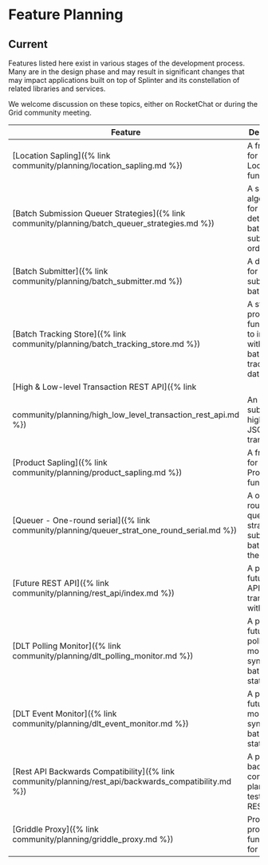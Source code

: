 # Feature Planning
<!--
  Copyright 2018-2021 Cargill Incorporated
  Licensed under Creative Commons Attribution 4.0 International License
  https://creativecommons.org/licenses/by/4.0/
-->

## Current

Features listed here exist in various stages of the development process.  Many
are in the design phase and may result in significant changes that may impact
applications built on top of Splinter and its constellation of related libraries
and services.

We welcome discussion on these topics, either on RocketChat or during the Grid
community meeting.

| Feature | Description |
| ------- | ----------- |
| [Location Sapling]({% link community/planning/location_sapling.md %}) | A front-end for Grid Location functionality |
| [Batch Submission Queuer Strategies]({% link community/planning/batch_queuer_strategies.md %}) | A set of algorithms for determining batch submission order |
| [Batch Submitter]({% link community/planning/batch_submitter.md %}) | A daemon for submitting batches |
| [Batch Tracking Store]({% link community/planning/batch_tracking_store.md %}) | A store for providing functionality to interact with the batch tracking database |
| [High & Low-level Transaction REST API]({% link
community/planning/high_low_level_transaction_rest_api.md %}) | An API for submitting higher-level JSON transactions |
| [Product Sapling]({% link community/planning/product_sapling.md %}) | A front-end for Grid Product functionality |
| [Queuer - One-round serial]({% link community/planning/queuer_strat_one_round_serial.md %}) | A one-round serial queuing strategy for submitting batches to the DLT |
| [Future REST API]({% link community/planning/rest_api/index.md %}) | A proposed future REST API for transacting with Grid |
| [DLT Polling Monitor]({% link community/planning/dlt_polling_monitor.md %}) | A proposed future polling monitor for syncing batch statuses |
| [DLT Event Monitor]({% link community/planning/dlt_event_monitor.md %}) | A proposed future event monitor for syncing batch statuses |
| [Rest API Backwards Compatibility]({% link community/planning/rest_api/backwards_compatibility.md %}) | A proposed backwards compatibility plan for testing the REST API |
| [Griddle Proxy]({% link community/planning/griddle_proxy.md %}) | Proposed proxying functionality for Griddle |
